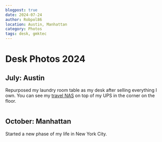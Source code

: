 ```yaml
---
blogpost: true
date: 2024-07-24
author: Robpol86
location: Austin, Manhattan
category: Photos
tags: desk, gmktec
---
```


# Desk Photos 2024

## July: Austin

Repurposed my laundry room table as my desk after selling everything I own. You can see my [travel NAS](./2024-05-04-nas.md)
on top of my UPS in the corner on the floor.

```{imgur-image} 1Re8VaG
```

## October: Manhattan

Started a new phase of my life in New York City.

```{imgur-image} Y34f4dx
```
